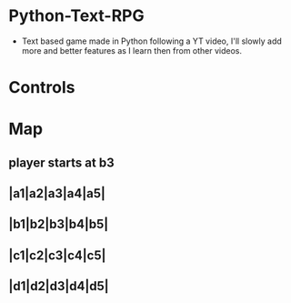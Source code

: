 # Python-Text-RPG
- Text based game made in Python following a YT video, I'll slowly add more and better features as I learn then from other videos. 

# Controls #

# Map #

player starts at b3
----------------
|a1|a2|a3|a4|a5|
----------------
|b1|b2|b3|b4|b5|
----------------
|c1|c2|c3|c4|c5|
----------------
|d1|d2|d3|d4|d5|
----------------
